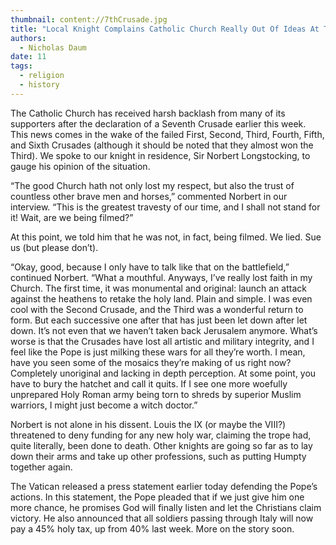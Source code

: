 ```yaml
---
thumbnail: content://7thCrusade.jpg
title: "Local Knight Complains Catholic Church Really Out Of Ideas At This Point After Announcement Of Seventh Crusade"
authors:
  - Nicholas Daum
date: 11
tags:
  - religion
  - history
---
```


The Catholic Church has received harsh backlash from many of its supporters after the declaration of a Seventh Crusade earlier this week. This news comes in the wake of the failed First, Second, Third, Fourth, Fifth, and Sixth Crusades (although it should be noted that they almost won the Third). We spoke to our knight in residence, Sir Norbert Longstocking, to gauge his opinion of the situation.

“The good Church hath not only lost my respect, but also the trust of countless other brave men and horses,” commented Norbert in our interview. “This is the greatest travesty of our time, and I shall not stand for it! Wait, are we being filmed?”

At this point, we told him that he was not, in fact, being filmed. We lied. Sue us (but please don’t).

“Okay, good, because I only have to talk like that on the battlefield,” continued Norbert. “What a mouthful. Anyways, I’ve really lost faith in my Church. The first time, it was monumental and original: launch an attack against the heathens to retake the holy land. Plain and simple. I was even cool with the Second Crusade, and the Third was a wonderful return to form. But each successive one after that has just been let down after let down. It’s not even that we haven’t taken back Jerusalem anymore. What’s worse is that the Crusades have lost all artistic and military integrity, and I feel like the Pope is just milking these wars for all they’re worth. I mean, have you seen some of the mosaics they’re making of us right now? Completely unoriginal and lacking in depth perception. At some point, you have to bury the hatchet and call it quits. If I see one more woefully unprepared Holy Roman army being torn to shreds by superior Muslim warriors, I might just become a witch doctor.”

Norbert is not alone in his dissent. Louis the IX (or maybe the VIII?) threatened to deny funding for any new holy war, claiming the trope had, quite literally, been done to death. Other knights are going so far as to lay down their arms and take up other professions, such as putting Humpty together again. 

The Vatican released a press statement earlier today defending the Pope’s actions. In this statement, the Pope pleaded that if we just give him one more chance, he promises God will finally listen and let the Christians claim victory. He also announced that all soldiers passing through Italy will now pay a 45% holy tax, up from 40% last week. More on the story soon.
